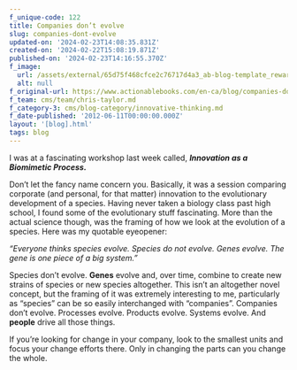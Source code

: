 ```yaml
---
f_unique-code: 122
title: Companies don’t evolve
slug: companies-dont-evolve
updated-on: '2024-02-23T14:08:35.831Z'
created-on: '2024-02-22T15:08:19.871Z'
published-on: '2024-02-23T14:16:55.370Z'
f_image:
  url: /assets/external/65d75f468cfce2c76717d4a3_ab-blog-template_reward.jpeg
  alt: null
f_original-url: https://www.actionablebooks.com/en-ca/blog/companies-dont-evolve/
f_team: cms/team/chris-taylor.md
f_category-3: cms/blog-category/innovative-thinking.md
f_date-published: '2012-06-11T00:00:00.000Z'
layout: '[blog].html'
tags: blog
---
```


I was at a fascinating workshop last week called, **_Innovation as a Biomimetic Process._**

Don’t let the fancy name concern you. Basically, it was a session comparing corporate (and personal, for that matter) innovation to the evolutionary development of a species. Having never taken a biology class past high school, I found some of the evolutionary stuff fascinating. More than the actual science though, was the framing of how we look at the evolution of a species. Here was my quotable eyeopener:

_“Everyone thinks species evolve. Species do not evolve. Genes evolve. The gene is one piece of a big system.”_

Species don’t evolve. **Genes** evolve and, over time, combine to create new strains of species or new species altogether. This isn’t an altogether novel concept, but the framing of it was extremely interesting to me, particularly as “species” can be so easily interchanged with “companies”. Companies don’t evolve. Processes evolve. Products evolve. Systems evolve. And **people** drive all those things.

If you’re looking for change in your company, look to the smallest units and focus your change efforts there. Only in changing the parts can you change the whole.
